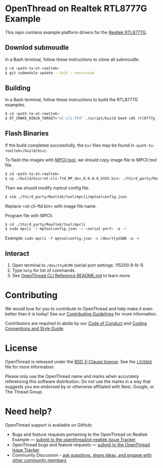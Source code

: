 # OpenThread on Realtek RTL8777G Example

This repo contains example platform drivers for the [Realtek RTL8777G][RTL8777G].

[RTL8777G]: https://www.realtek.com/

## Downlod submoudle
In a Bash terminal, follow these instructions to clone all submoudle.

```bash
$ cd <path-to-ot-realtek>
$ git submodule update --init --recursive
```

## Building

In a Bash terminal, follow these instructions to build the RTL8777G examples.

```bash
$ cd <path-to-ot-realtek>
$ OT_CMAKE_NINJA_TARGET="ot-cli-ftd" ./script/build bee4 sdk rtl8777g
```

## Flash Binaries

If the build completed successfully, the `bin` files may be found in `<path-to-realtek>/build/bin/`.

To flash the images with [MPCli tool][MPCli], we should copy image file to MPCli tool file.

[MPCLi]: https://github.com/rtkconnectivity/ot-realtek/tree/main/third_party/Realtek/tool/mpcli

```bash
$ cd <path-to-ot-realtek>
$ cp ./build/bin/<ot-cli-ftd_MP_dev_0.0.0.0_XXXX.bin> ./third_party/Realtek/tool/mpcli/bin
```

Then we should modify mptool config file.

```bash
$ vim ./third_party/Realtek/tool/mpcli/mptoolconfig.json
```

Replace <ot-cli-ftd.bin> with image file name.

Program file with MPCli.
```bash
$ cd ./third_party/Realtek/tool/mpcli
$ sudo mpcli -f mptoolconfig.json -c <serial port> -a -r
```
Example: ```sudo mpcli -f mptoolconfig.json -c /dev/ttyUSB0 -a -r```

## Interact

1. Open terminal to `/dev/ttyACM0` (serial port settings: 115200 8-N-1).
2. Type `help` for list of commands.
3. See [OpenThread CLI Reference README.md][cli] to learn more.

[cli]: https://github.com/openthread/openthread/blob/main/src/cli/README.md

# Contributing

We would love for you to contribute to OpenThread and help make it even better than it is today! See our [Contributing Guidelines](https://github.com/openthread/openthread/blob/main/CONTRIBUTING.md) for more information.

Contributors are required to abide by our [Code of Conduct](https://github.com/openthread/openthread/blob/main/CODE_OF_CONDUCT.md) and [Coding Conventions and Style Guide](https://github.com/openthread/openthread/blob/main/STYLE_GUIDE.md).

# License

OpenThread is released under the [BSD 3-Clause license](https://github.com/openthread/ot-realtek/blob/main/LICENSE). See the [`LICENSE`](https://github.com/rtkconnectivity/ot-realtek/blob/main/LICENSE) file for more information.

Please only use the OpenThread name and marks when accurately referencing this software distribution. Do not use the marks in a way that suggests you are endorsed by or otherwise affiliated with Nest, Google, or The Thread Group.

# Need help?

OpenThread support is available on GitHub:

- Bugs and feature requests pertaining to the OpenThread on Realtek Example — [submit to the openthread/ot-realtek Issue Tracker](https://github.com/openthread/ot-realtek/issues)
- OpenThread bugs and feature requests — [submit to the OpenThread Issue Tracker](https://github.com/openthread/openthread/issues)
- Community Discussion - [ask questions, share ideas, and engage with other community members](https://github.com/openthread/openthread/discussions)

